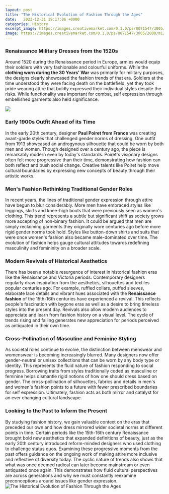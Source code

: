 ```yaml
---
layout: post
title: "The Historical Evolution of Fashion Through the Ages"
date:   2023-12-31 19:17:06 +0000
categories: History
excerpt_image: https://images.creativemarket.com/0.1.0/ps/8071547/3005/2000/m1/fpnw/wm0/history-of-the-evolution-woman-fashion-01-.jpg?1585992479&amp;s=ad9defcf1d989d3f36ee2ee15d83162f
image: https://images.creativemarket.com/0.1.0/ps/8071547/3005/2000/m1/fpnw/wm0/history-of-the-evolution-woman-fashion-01-.jpg?1585992479&amp;s=ad9defcf1d989d3f36ee2ee15d83162f
---
```


### Renaissance Military Dresses from the 1520s 
Around 1520 during the Renaissance period in Europe, armies would equip their soldiers with very fashionable and colourful uniforms. While the **clothing worn during the 30 Years' War** was primarily for military purposes, the designs clearly showcased the fashion trends of that era. Soldiers at the time understood they were facing death on the battlefield, yet they took pride wearing attire that boldly expressed their individual styles despite the risks. While functionality was important for combat, self expression through embellished garments also held significance.

![](https://freeyork.org/wp-content/uploads/2017/08/womens-fashion-history-fy-18.png)
### Early 1900s Outfit Ahead of its Time 
In the early 20th century, designer **Paul Poiret from France** was creating avant-garde styles that challenged gender norms of dressing. One outfit from 1913 showcased an androgynous silhouette that could be worn by both men and women. Though designed over a century ago, the piece is remarkably modern even by today's standards. Poiret's visionary designs often felt more progressive than their time, demonstrating how fashion can both reflect and push social change. Creative talents like Poiret help move cultural boundaries by expressing new concepts of beauty through their artistic works.  
### Men's Fashion Rethinking Traditional Gender Roles
In recent years, the lines of traditional gender expression through attire have begun to blur considerably. More men have embraced styles like leggings, skirts and knee-high boots that were previously seen as women's clothing. This trend represents a subtle but significant shift as society grows more accepting of non-binary fashion. It could be argued that men are simply reclaiming garments they originally wore centuries ago before more rigid gender norms took hold. Styles like button-down shirts and suits that were once women's fashion also became male-dominated over time. The evolution of fashion helps gauge cultural attitudes towards redefining masculinity and femininity on a broader scale.
### Modern Revivals of Historical Aesthetics  
There has been a notable resurgence of interest in historical fashion eras like the Renaissance and Victoria periods. Contemporary designers regularly draw inspiration from the aesthetics, silhouettes and textiles popular centuries ago. For example, ruffled collars, puffed sleeves, elaborate lace details and vibrant hues associated with the **Renaissance fashion** of the 15th-16th centuries have experienced a revival. This reflects people's fascination with bygone eras as well as a desire to bring timeless styles into the present day. Revivals also allow modern audiences to appreciate and learn from fashion history on a visual level. The cycle of trends rising and falling generates new appreciation for periods perceived as antiquated in their own time.
### Cross-Pollination of Masculine and Feminine Styling 
As societal roles continue to evolve, the distinction between menswear and womenswear is becoming increasingly blurred. Many designers now offer gender-neutral or unisex collections that can be worn by any body type or identity. This represents the fluid nature of fashion responding to social progress. Borrowing traits from styles traditionally coded as masculine or feminine helps dismantle rigid notions of how one should dress based on gender. The cross-pollination of silhouettes, fabrics and details in men's and women's fashion points to a future with fewer prescribed boundaries for self expression. Ultimately, fashion acts as both mirror and catalyst for an ever changing cultural landscape.
### Looking to the Past to Inform the Present 
By studying fashion history, we gain valuable context on the eras that preceded our own and how dress mirrored wider societal norms at different points in time. Certain periods like the 15th-16th century Renaissance brought bold new aesthetics that expanded definitions of beauty, just as the early 20th century introduced reform-minded designers who used clothing to challenge status quos. Examining these progressive moments from the past offers guidance on the ongoing work of making attire more inclusive and reflective of diversity today. The cyclic nature of trends also shows that what was once deemed radical can later become mainstream or even antiquated once again. This demonstrates how fluid cultural perspectives are across generations and why we must constantly reexamine preconceptions around issues like gender expression.
 ![The Historical Evolution of Fashion Through the Ages](https://images.creativemarket.com/0.1.0/ps/8071547/3005/2000/m1/fpnw/wm0/history-of-the-evolution-woman-fashion-01-.jpg?1585992479&amp;s=ad9defcf1d989d3f36ee2ee15d83162f)